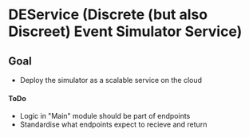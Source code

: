# DEService (Discrete (but also Discreet) Event Simulator Service)

## Goal
- Deploy the simulator as a scalable service on the cloud

#### ToDo
- Logic in "Main" module should be part of endpoints
- Standardise what endpoints expect to recieve and return